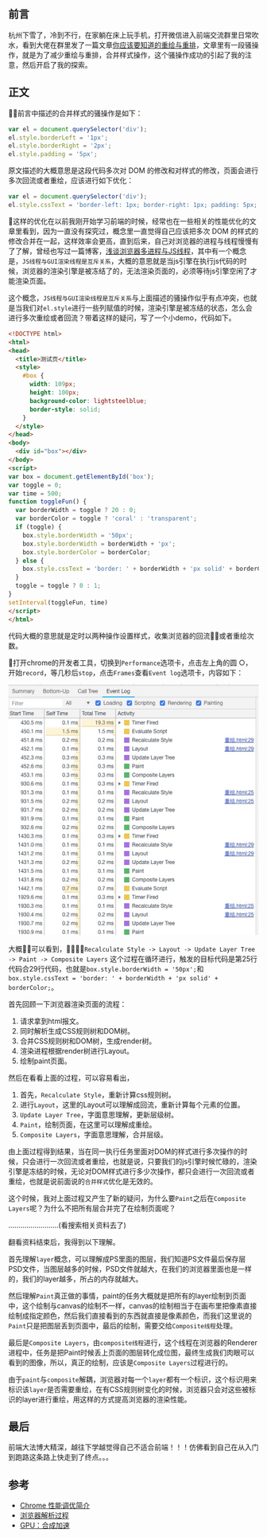 ## 前言

杭州下雪了，冷到不行，在家躺在床上玩手机，打开微信进入前端交流群里日常吹水，看到大佬在群里发了一篇文章[你应该要知道的重绘与重排](https://juejin.im/post/5c0c7f28f265da612e2875de)，文章里有一段骚操作，就是为了减少重绘与重排，合并样式操作，这个骚操作成功的引起了我的注意，然后开启了我的探索。

## 正文

前言中描述的合并样式的骚操作是如下：

```js
var el = document.querySelector('div');
el.style.borderLeft = '1px';
el.style.borderRight = '2px';
el.style.padding = '5px';
```

原文描述的大概意思是这段代码多次对 DOM 的修改和对样式的修改，页面会进行多次回流或者重绘，应该进行如下优化：

```js
var el = document.querySelector('div');
el.style.cssText = 'border-left: 1px; border-right: 1px; padding: 5px;'
```

这样的优化在以前我刚开始学习前端的时候，经常也在一些相关的性能优化的文章里看到，因为一直没有探究过，概念里一直觉得自己应该把多次 DOM 的样式的修改合并在一起，这样效率会更高，直到后来，自己对浏览器的进程与线程慢慢有了了解，曾经也写过一篇博客，[浅谈浏览器多进程与JS线程](https://segmentfault.com/a/1190000013083967)，其中有一个概念是，`JS线程与GUI渲染线程是互斥关系`，大概的意思就是当js引擎在执行js代码的时候，浏览器的渲染引擎是被冻结了的，无法渲染页面的，必须等待js引擎空闲了才能渲染页面。

这个概念，`JS线程与GUI渲染线程是互斥关系`与上面描述的骚操作似乎有点冲突，也就是当我们对`el.style`进行一些列赋值的时候，渲染引擎是被冻结的状态，怎么会进行多次重绘或者回流？带着这样的疑问，写了一个小demo，代码如下。

```html
<!DOCTYPE html>
<html>
<head>
  <title>测试页</title>
  <style>
    #box {
      width: 109px;
      height: 100px;
      background-color: lightsteelblue;
      border-style: solid;
    }
  </style>
</head>
<body>
  <div id="box"></div>
</body>
<script>
var box = document.getElementById('box');
var toggle = 0;
var time = 500;
function toggleFun() {
  var borderWidth = toggle ? 20 : 0;
  var borderColor = toggle ? 'coral' : 'transparent';
  if (toggle) {
    box.style.borderWidth = '50px';
    box.style.borderWidth = borderWidth + 'px';
    box.style.borderColor = borderColor;
  } else {
    box.style.cssText = 'border: ' + borderWidth + 'px solid' + borderColor;
  }
  toggle = toggle ? 0 : 1;
}
setInterval(toggleFun, time)
</script>
</html>
```

代码大概的意思就是定时以两种操作设置样式，收集浏览器的回流或者重绘次数。

打开chrome的开发者工具，切换到`Performance`选项卡，点击左上角的圆 ○，开始`record`，等几秒后`stop`，点击`Frames`查看`Event log`选项卡，内容如下：

![运行结果](../images/关于回流与重绘优化的探索/1.png)

大概可以看到，`Recalculate Style -> Layout -> Update Layer Tree -> Paint -> Composite Layers` 这个过程在循环进行，触发的目标代码是第25行代码合29行代码，也就是`box.style.borderWidth = '50px';`和`box.style.cssText = 'border: ' + borderWidth + 'px solid' + borderColor;`。

首先回顾一下浏览器渲染页面的流程：

1. 请求拿到html报文。
2. 同时解析生成CSS规则树和DOM树。
3. 合并CSS规则树和DOM树，生成render树。
4. 渲染进程根据render树进行Layout。
5. 绘制paint页面。

然后在看看上面的过程，可以容易看出，

1. 首先，`Recalculate Style`，重新计算css规则树。
2. 进行`Layout`，这里的Layout可以理解成回流，重新计算每个元素的位置。
3. `Update Layer Tree`，字面意思理解，更新层级树。
4. `Paint`，绘制页面，在这里可以理解成重绘。
5. `Composite Layers`，字面意思理解，合并层级。

由上面过程得到结果，当在同一执行任务里面对DOM的样式进行多次操作的时候，只会进行一次回流或者重绘，也就是说，只要我们的js引擎时候忙碌的，渲染引擎是冻结的时候，无论对DOM样式进行多少次操作，都只会进行一次回流或者重绘，也就是说前面说的`合并样式`优化是无效的。

这个时候，我对上面过程又产生了新的疑问，为什么要`Paint`之后在`Composite Layers`呢？为什么不把所有层合并完了在绘制页面呢？

.........................(看搜索相关资料去了)

翻看资料结束后，我得到以下理解。

首先理解`layer`概念，可以理解成PS里面的图层，我们知道PS文件最后保存层PSD文件，当图层越多的时候，PSD文件就越大，在我们的浏览器里面也是一样的，我们的layer越多，所占的内存就越大。

然后理解`Paint`真正做的事情，paint的任务大概就是把所有的layer绘制到页面中，这个绘制与canvas的绘制不一样，canvas的绘制相当于在画布里把像素直接绘制成指定颜色，然后我们直接看到的东西就直接是像素颜色，而我们这里说的`Paint`只是把图层丢到页面中，最后的绘制，需要交给`Composite线程`处理。

最后是`Composite Layers`，由`composite线程`进行，这个线程在浏览器的Renderer进程中，任务是把Paint时候丢上页面的图层转化成位图，最终生成我们肉眼可以看到的图像，所以，真正的绘制，应该是`Composite Layers`过程进行的。

由于`paint`与`composite`解耦，浏览器对每一个`layer`都有一个标识，这个标识用来标识该`layer`是否需要重绘，在有CSS规则树变化的时候，浏览器只会对这些被标识的layer进行重绘，用这样的方式提高浏览器的渲染性能。

## 最后

前端大法博大精深，越往下学越觉得自己不适合前端！！！仿佛看到自己在从入门到跑路这条路上快走到了终点。。。

## 参考

* [Chrome 性能调优简介](https://www.jianshu.com/p/016e8e78eb1f)
* [浏览器解析过程](http://www.cnblogs.com/quincyWang/p/6932382.html)
* [GPU：合成加速](https://blog.csdn.net/fendouzhe123/article/details/49127441)
